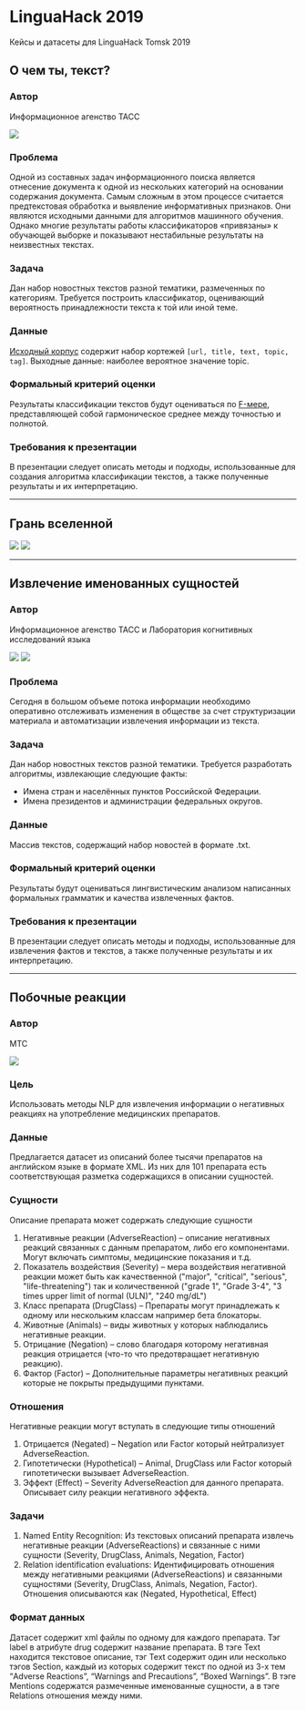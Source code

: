 # LinguaHack 2019
Кейсы и датасеты для LinguaHack Tomsk 2019

## О чем ты, текст?

### Автор
Информационное агенство ТАСС

![](img/tass.png)

### Проблема 
Одной из составных задач информационного поиска является отнесение документа к одной из нескольких категорий на основании содержания документа. Самым сложным в этом процессе считается предтекстовая обработка и выявление информативных признаков. Они являются исходными данными для алгоритмов машинного обучения. Однако многие результаты работы классификаторов «привязаны» к обучающей выборке и показывают нестабильные результаты на неизвестных текстах. 

### Задача 
Дан набор новостных текстов разной тематики, размеченных по категориям. Требуется построить классификатор, оценивающий вероятность принадлежности текста к той или иной теме. 

### Данные 
[Исходный корпус](https://www.kaggle.com/yutkin/corpus-of-russian-news-articles-from-lenta) содержит набор кортежей `[url, title, text, topic, tag]`.
Выходные данные: наиболее вероятное значение topic.

### Формальный критерий оценки
Результаты классификации текстов будут оцениваться по [F-мере](http://bazhenov.me/blog/2012/07/21/classification-performance-evaluation.html), представляющей собой гармоническое среднее между точностью и полнотой.   

### Требования к презентации 
В презентации следует описать методы и подходы, использованные для создания алгоритма классификации текстов, а также полученные результаты и их интерпретацию.

---


## Грань вселенной

![](img/perfect-art-1.png)
![](img/perfect-art-2.png)

---

## Извлечение именованных сущностей

### Автор
Информационное агенство ТАСС и Лаборатория когнитивных исследований языка

![](img/cognit-lingua.png)
![](img/tass.png)

### Проблема 
Сегодня в большом объеме потока информации необходимо оперативно отслеживать изменения в обществе за счет структуризации материала и автоматизации извлечения информации из текста. 

### Задача 
Дан набор новостных текстов разной тематики. Требуется разработать алгоритмы, извлекающие следующие факты: 
- Имена стран и населённых пунктов Российской Федерации.
- Имена президентов и администрации федеральных округов. 

### Данные 
Массив текстов, содержащий набор новостей в формате .txt.

### Формальный критерий оценки
Результаты будут оцениваться лингвистическим анализом написанных формальных грамматик и качества извлеченных фактов.

### Требования к презентации 
В презентации следует описать методы и подходы, использованные для извлечения фактов и текстов, а также полученные результаты и их интерпретацию.

---

## Побочные реакции

### Автор

МТС

![](img/mts.jpg)

### Цель 

Использовать методы NLP для извлечения информации о негативных реакциях на употребление медицинских препаратов.

### Данные
Предлагается датасет из описаний более тысячи препаратов на английском языке в формате XML. Из них для 101 препарата есть соответствующая разметка содержащихся в описании сущностей.

### Сущности
Описание препарата может содержать следующие сущности
1. Негативные реакции (AdverseReaction) – описание негативных реакций связанных с данным препаратом, либо его компонентами. Могут включать симптомы, медицинские показания и т.д.
2. Показатель воздействия (Severity) – мера воздействия негативной реакции может быть как качественной ("major", "critical", "serious", "life-threatening") так и количественной ("grade 1", "Grade 3-4", "3 times upper limit of normal (ULN)", "240 mg/dL")
3. Класс препарата (DrugClass) – Препараты могут принадлежать к одному или нескольким классам например бета блокаторы.
4. Животные (Animals) – виды животных у которых наблюдались негативные реакции.
5. Отрицание (Negation) – слово благодаря которому негативная реакция отрицается (что-то что предотвращает негативную реакцию).
6. Фактор (Factor) – Дополнительные параметры негативных реакций которые не покрыты предыдущими пунктами.

### Отношения 
Негативные реакции могут вступать в следующие типы отношений
1. Отрицается (Negated) – Negation или Factor который нейтрализует AdverseReaction.
2. Гипотетически (Hypothetical) – Animal, DrugClass или Factor который гипотетически вызывает AdverseReaction.
3. Эффект (Effect) – Severity AdverseReaction для данного препарата. Описывает силу реакции негативного эффекта.

### Задачи
1. Named Entity Recognition: Из текстовых описаний препарата извлечь негативные реакции (AdverseReactions) и связанные с ними сущности (Severity, DrugClass, Animals, Negation, Factor)
2. Relation identification evaluations: Идентифицировать отношения между негативными реакциями (AdverseReactions) и связанными сущностями (Severity, DrugClass, Animals, Negation, Factor). Отношения описываются как (Negated, Hypothetical, Effect)

### Формат данных
Датасет содержит xml файлы по одному для каждого препарата. Тэг label  в атрибуте drug содержит название препарата. В тэге Text находится текстовое описание, тэг Text содержит один или несколько тэгов Section, каждый из которых содержит текст по одной из 3-х тем “Adverse Reactions”, “Warnings and Precautions”, “Boxed Warnings”.
В тэге  Mentions содержатся размеченные именованные сущности, а в тэге Relations отношения между ними.
